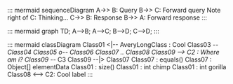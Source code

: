 ::: mermaid
sequenceDiagram
A->> B: Query
B->> C: Forward query
Note right of C: Thinking...
C->> B: Response
B->> A: Forward response
:::

::: mermaid
graph TD;
    A-->B;
    A-->C;
    B-->D;
    C-->D;
:::

::: mermaid
classDiagram
Class01 <|-- AveryLongClass : Cool
Class03 *-- Class04
Class05 o-- Class06
Class07 .. Class08
Class09 --> C2 : Where am i?
Class09 --* C3
Class09 --|> Class07
Class07 : equals()
Class07 : Object[] elementData
Class01 : size()
Class01 : int chimp
Class01 : int gorilla
Class08 <--> C2: Cool label
:::
